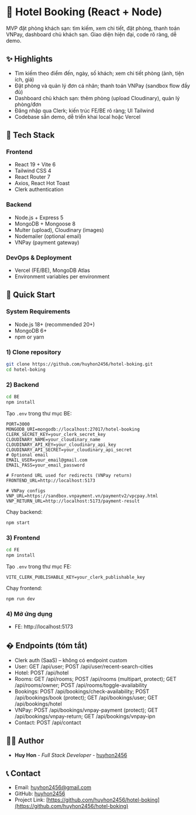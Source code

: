# 🏨 Hotel Booking (React + Node)

MVP đặt phòng khách sạn: tìm kiếm, xem chi tiết, đặt phòng, thanh toán VNPay, dashboard chủ khách sạn. Giao diện hiện đại, code rõ ràng, dễ demo.

## ✨ Highlights
- Tìm kiếm theo điểm đến, ngày, số khách; xem chi tiết phòng (ảnh, tiện ích, giá)
- Đặt phòng và quản lý đơn cá nhân; thanh toán VNPay (sandbox flow đầy đủ)
- Dashboard chủ khách sạn: thêm phòng (upload Cloudinary), quản lý phòng/đơn
- Đăng nhập qua Clerk; kiến trúc FE/BE rõ ràng; UI Tailwind
- Codebase sẵn demo, dễ triển khai local hoặc Vercel

## 🧱 Tech Stack

### Frontend
- React 19 + Vite 6
- Tailwind CSS 4
- React Router 7
- Axios, React Hot Toast
- Clerk authentication

### Backend
- Node.js + Express 5
- MongoDB + Mongoose 8
- Multer (upload), Cloudinary (images)
- Nodemailer (optional email)
- VNPay (payment gateway)

### DevOps & Deployment
- Vercel (FE/BE), MongoDB Atlas
- Environment variables per environment



## 🚀 Quick Start

### System Requirements
- Node.js 18+ (recommended 20+)
- MongoDB 6+
- npm or yarn

### 1) Clone repository
```bash
git clone https://github.com/huyhon2456/hotel-boking.git
cd hotel-boking
```

### 2) Backend

```bash
cd BE
npm install
```

Tạo `.env` trong thư mục BE:
```env
PORT=3000
MONGODB_URI=mongodb://localhost:27017/hotel-booking
CLERK_SECRET_KEY=your_clerk_secret_key
CLOUDINARY_NAME=your_cloudinary_name
CLOUDINARY_API_KEY=your_cloudinary_api_key
CLOUDINARY_API_SECRET=your_cloudinary_api_secret
# Optional email
EMAIL_USER=your_email@gmail.com
EMAIL_PASS=your_email_password

# Frontend URL used for redirects (VNPay return)
FRONTEND_URL=http://localhost:5173

# VNPay configs
VNP_URL=https://sandbox.vnpayment.vn/paymentv2/vpcpay.html
VNP_RETURN_URL=http://localhost:5173/payment-result
```

Chạy backend:
```bash
npm start
```

### 3) Frontend

```bash
cd FE
npm install
```

Tạo `.env` trong thư mục FE:
```env
VITE_CLERK_PUBLISHABLE_KEY=your_clerk_publishable_key

```

Chạy frontend:
```bash
npm run dev
```

### 4) Mở ứng dụng
- FE: http://localhost:5173



## � Endpoints (tóm tắt)
- Clerk auth (SaaS) – không có endpoint custom
- User: GET /api/user; POST /api/user/recent-search-cities
- Hotel: POST /api/hotel
- Rooms: GET /api/rooms; POST /api/rooms (multipart, protect); GET /api/rooms/owner; POST /api/rooms/toggle-availability
- Bookings: POST /api/bookings/check-availability; POST /api/bookings/book (protect); GET /api/bookings/user; GET /api/bookings/hotel
- VNPay: POST /api/bookings/vnpay-payment (protect); GET /api/bookings/vnpay-return; GET /api/bookings/vnpay-ipn
- Contact: POST /api/contact


## 👨‍💻 Author

- **Huy Hon** - *Full Stack Developer* - [huyhon2456](https://github.com/huyhon2456)

## 📞 Contact

- Email: huyhon2456@gmail.com
- GitHub: [huyhon2456](https://github.com/huyhon2456)
- Project Link: [https://github.com/huyhon2456/hotel-boking](https://github.com/huyhon2456/hotel-boking)


